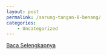 ```yaml
---
layout: post
permalink: /sarung-tangan-8-benang/
categories:
    - Uncategorized
---
```


[Baca Selengkapnya](/05)
